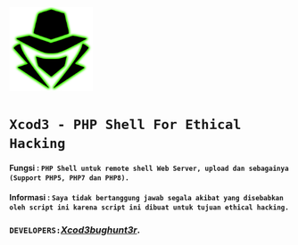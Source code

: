 <p align="left"><a href="https://www.itsecurity.id/"><img height="150" title="Xcod3bughunt3r" src="0011.png"/></a></p>

# ``Xcod3 - PHP Shell For Ethical Hacking``

#### Fungsi : ``PHP Shell untuk remote shell Web Server, upload dan sebagainya (Support PHP5, PHP7 dan PHP8).``

#### Informasi : ``Saya tidak bertanggung jawab segala akibat yang disebabkan oleh script ini karena script ini dibuat untuk tujuan ethical hacking.``

### ``DEVELOPERS:``*[Xcod3bughunt3r](https://github.com/Xcod3bughunt3r/Xcod3bughunt3r)*.
